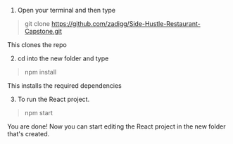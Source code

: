 1. Open your terminal and then type

> git clone https://github.com/zadigg/Side-Hustle-Restaurant-Capstone.git

This clones the repo

2. cd into the new folder and type

> npm install

This installs the required dependencies

3. To run the React project.
 > npm start

You are done! Now you can start editing the React project in the new folder that's created.
